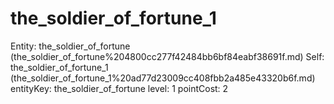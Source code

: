 # the_soldier_of_fortune_1

Entity: the_soldier_of_fortune (the_soldier_of_fortune%204800cc277f42484bb6bf84eabf38691f.md)
Self: the_soldier_of_fortune_1 (the_soldier_of_fortune_1%20ad77d23009cc408fbb2a485e43320b6f.md)
entityKey: the_soldier_of_fortune
level: 1
pointCost: 2